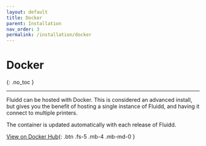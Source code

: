 ```yaml
---
layout: default
title: Docker
parent: Installation
nav_order: 3
permalink: /installation/docker
---
```


# Docker
{: .no_toc }

---

Fluidd can be hosted with Docker. This is considered an advanced install, but
gives you the benefit of hosting a single instance of Fluidd, and having it
connect to multiple printers.

The container is updated automatically with each release of Fluidd.

[View on Docker Hub](https://hub.docker.com/r/cadriel/fluidd){: .btn .fs-5 .mb-4 .mb-md-0 }
